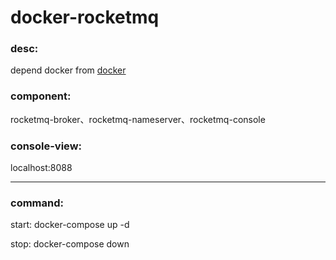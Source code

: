 # docker-rocketmq

### desc:

depend docker from [docker](https://www.docker.com/products/docker-desktop)

### component:

rocketmq-broker、rocketmq-nameserver、rocketmq-console

### console-view:

localhost:8088

---

### command:

start: docker-compose up -d

stop: docker-compose down
